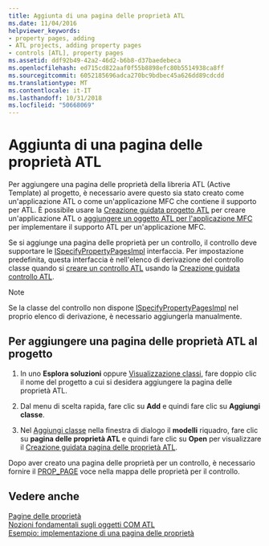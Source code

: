 ```yaml
---
title: Aggiunta di una pagina delle proprietà ATL
ms.date: 11/04/2016
helpviewer_keywords:
- property pages, adding
- ATL projects, adding property pages
- controls [ATL], property pages
ms.assetid: ddf92b49-42a2-46d2-b6b8-d37baedebeca
ms.openlocfilehash: ed715cd822aaf0f55b8898efc80b5514938ca8ff
ms.sourcegitcommit: 6052185696adca270bc9bdbec45a626dd89cdcdd
ms.translationtype: MT
ms.contentlocale: it-IT
ms.lasthandoff: 10/31/2018
ms.locfileid: "50668069"
---
```

# <a name="adding-an-atl-property-page"></a>Aggiunta di una pagina delle proprietà ATL

Per aggiungere una pagina delle proprietà della libreria ATL (Active Template) al progetto, è necessario avere questo sia stato creato come un'applicazione ATL o come un'applicazione MFC che contiene il supporto per ATL. È possibile usare la [Creazione guidata progetto ATL](../../atl/reference/atl-project-wizard.md) per creare un'applicazione ATL o [aggiungere un oggetto ATL per l'applicazione MFC](../../mfc/reference/adding-atl-support-to-your-mfc-project.md) per implementare il supporto ATL per un'applicazione MFC.

Se si aggiunge una pagina delle proprietà per un controllo, il controllo deve supportare le [ISpecifyPropertyPagesImpl](../../atl/reference/ispecifypropertypagesimpl-class.md) interfaccia. Per impostazione predefinita, questa interfaccia è nell'elenco di derivazione del controllo classe quando si [creare un controllo ATL](../../atl/reference/adding-an-atl-control.md) usando la [Creazione guidata controllo ATL](../../atl/reference/atl-control-wizard.md).

> [!NOTE]
> Se la classe del controllo non dispone [ISpecifyPropertyPagesImpl](../../atl/reference/ispecifypropertypagesimpl-class.md) nel proprio elenco di derivazione, è necessario aggiungerla manualmente.

## <a name="to-add-an-atl-property-page-to-your-project"></a>Per aggiungere una pagina delle proprietà ATL al progetto

1. In uno **Esplora soluzioni** oppure [Visualizzazione classi](/visualstudio/ide/viewing-the-structure-of-code), fare doppio clic il nome del progetto a cui si desidera aggiungere la pagina delle proprietà ATL.

1. Dal menu di scelta rapida, fare clic su **Add** e quindi fare clic su **Aggiungi classe**.

1. Nel [Aggiungi classe](../../ide/add-class-dialog-box.md) nella finestra di dialogo il **modelli** riquadro, fare clic su **pagina delle proprietà ATL** e quindi fare clic su **Open** per visualizzare il [Creazione guidata pagina delle proprietà ATL](../../atl/reference/atl-property-page-wizard.md).

Dopo aver creato una pagina delle proprietà per un controllo, è necessario fornire il [PROP_PAGE](property-map-macros.md#prop_page) voce nella mappa delle proprietà per il controllo.

## <a name="see-also"></a>Vedere anche

[Pagine delle proprietà](../../atl/atl-com-property-pages.md)<br/>
[Nozioni fondamentali sugli oggetti COM ATL](../../atl/fundamentals-of-atl-com-objects.md)<br/>
[Esempio: implementazione di una pagina delle proprietà](../../atl/example-implementing-a-property-page.md)
